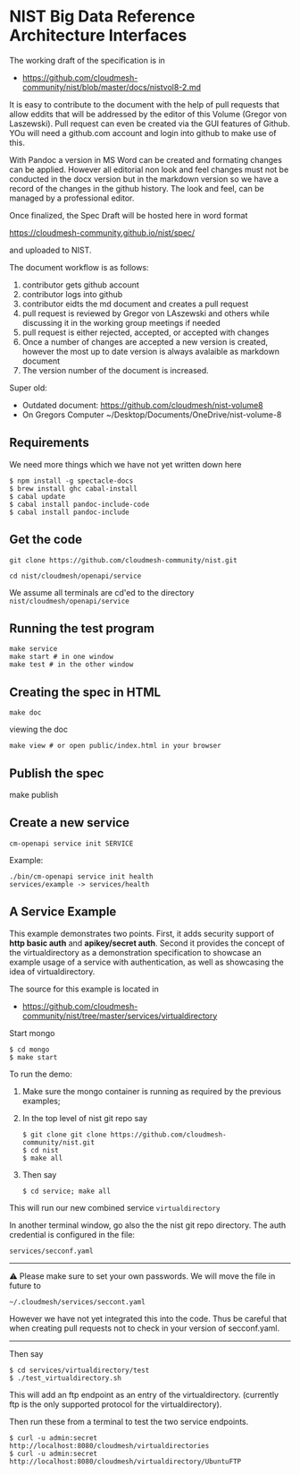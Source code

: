 # NIST Big Data Reference Architecture Interfaces


The working draft of the specification is in 

* https://github.com/cloudmesh-community/nist/blob/master/docs/nistvol8-2.md

It is easy to contribute to the document with the help of pull requests that allow eddits that will be addressed by the editor of this Volume (Gregor von Laszewski). Pull request can even be created via the GUI features of Github. YOu will need a github.com account and login into github to make use of this. 

With Pandoc a version in MS Word can be created and formating changes can be applied. However all editorial non look and feel changes must not be conducted in the docx version but in the markdown version so we have a record of the changes in the github history. The look and feel, can be managed by a professional editor. 

Once finalized, the Spec Draft will be hosted here in word format

https://cloudmesh-community.github.io/nist/spec/

and uploaded to NIST.

The document workflow is as follows:

1. contributor gets github account
2. contributor logs into github
3. contributor eidts the md document and creates a pull request
4. pull request is reviewed by Gregor von LAszewski and others 
   while discussing it in the working group meetings if needed
5. pull request is either rejected, accepted, or accepted with changes
6. Once a number of changes are accepted a new version is created, 
   however the most up to date version is always avalaible as 
   markdown document
7. The version number of the document is increased.

Super old:

* Outdated document: https://github.com/cloudmesh/nist-volume8
* On Gregors Computer ~/Desktop/Documents/OneDrive/nist-volume-8

## Requirements

We need more things which we have not yet written down here

```
$ npm install -g spectacle-docs
$ brew install ghc cabal-install
$ cabal update
$ cabal install pandoc-include-code
$ cabal install pandoc-include
```

## Get the code

```
git clone https://github.com/cloudmesh-community/nist.git

cd nist/cloudmesh/openapi/service
```

We assume all terminals are cd'ed to the directory `nist/cloudmesh/openapi/service`

## Running the test program

```
make service
make start # in one window
make test # in the other window
```

## Creating the spec in HTML 

```
make doc
```

viewing the doc

```
make view # or open public/index.html in your browser
```


## Publish the spec

make publish

## Create a new service

```
cm-openapi service init SERVICE
```

Example:

```
./bin/cm-openapi service init health
services/example -> services/health
```

## A Service Example

This example demonstrates two points. First, it adds security support of **http basic auth** and **apikey/secret auth**. Second it provides the concept of the virtualdirectory as a demonstration specification to showcase an example usage of a service with authentication, as well as showcasing the idea of virtualdirectory.

The source for this example is located in 

* https://github.com/cloudmesh-community/nist/tree/master/services/virtualdirectory

Start mongo

    $ cd mongo
    $ make start

To run the demo:

1. Make sure the mongo container is running as required by the previous examples;
2. In the top level of nist git repo say  

       $ git clone git clone https://github.com/cloudmesh-community/nist.git
       $ cd nist
       $ make all
       
3. Then say 

       $ cd service; make all

This will run our new combined service `virtualdirectory`

In another terminal window, go also the the nist git repo directory.  The auth credential is configured in the file:

    services/secconf.yaml

---

:warning: Please make sure to set your own passwords. We will move the file in future to 

    ~/.cloudmesh/services/seccont.yaml

However we have not yet integrated this into the code. Thus be careful that when creating pull requests not to check in your version of secconf.yaml.

---

Then say 

    $ cd services/virtualdirectory/test
    $ ./test_virtualdirectory.sh

This will add an ftp endpoint as an entry of the virtualdirectory.
(currently ftp is the only supported protocol for the virtualdirectory).

Then run these from a terminal to test the two service endpoints.

    $ curl -u admin:secret http://localhost:8080/cloudmesh/virtualdirectories
    $ curl -u admin:secret http://localhost:8080/cloudmesh/virtualdirectory/UbuntuFTP


